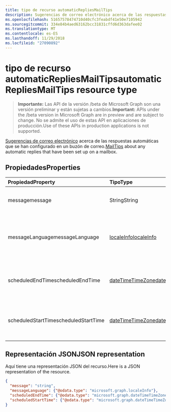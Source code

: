 ```yaml
---
title: tipo de recurso automaticRepliesMailTips
description: Sugerencias de correo electrónico acerca de las respuestas automáticas que se han configurado en un buzón de correo.
ms.openlocfilehash: 51657578474710d40cfc3feabdf41e50e7105942
ms.sourcegitcommit: 334e84b4aed63162bcc31831cffd6d363dafee02
ms.translationtype: MT
ms.contentlocale: es-ES
ms.lasthandoff: 11/29/2018
ms.locfileid: "27090892"
---
```

# <a name="automaticrepliesmailtips-resource-type"></a><span data-ttu-id="08f7d-103">tipo de recurso automaticRepliesMailTips</span><span class="sxs-lookup"><span data-stu-id="08f7d-103">automaticRepliesMailTips resource type</span></span>

> <span data-ttu-id="08f7d-104">**Importante:** Las API de la versión /beta de Microsoft Graph son una versión preliminar y están sujetas a cambios.</span><span class="sxs-lookup"><span data-stu-id="08f7d-104">**Important:** APIs under the /beta version in Microsoft Graph are in preview and are subject to change.</span></span> <span data-ttu-id="08f7d-105">No se admite el uso de estas API en aplicaciones de producción.</span><span class="sxs-lookup"><span data-stu-id="08f7d-105">Use of these APIs in production applications is not supported.</span></span>

<span data-ttu-id="08f7d-106">[Sugerencias de correo electrónico](../resources/mailtips.md) acerca de las respuestas automáticas que se han configurado en un buzón de correo.</span><span class="sxs-lookup"><span data-stu-id="08f7d-106">[MailTips](../resources/mailtips.md) about any automatic replies that have been set up on a mailbox.</span></span>

## <a name="properties"></a><span data-ttu-id="08f7d-107">Propiedades</span><span class="sxs-lookup"><span data-stu-id="08f7d-107">Properties</span></span>
| <span data-ttu-id="08f7d-108">Propiedad</span><span class="sxs-lookup"><span data-stu-id="08f7d-108">Property</span></span>     | <span data-ttu-id="08f7d-109">Tipo</span><span class="sxs-lookup"><span data-stu-id="08f7d-109">Type</span></span>   |<span data-ttu-id="08f7d-110">Descripción</span><span class="sxs-lookup"><span data-stu-id="08f7d-110">Description</span></span>|
|:-----|:-----|:-----|
| <span data-ttu-id="08f7d-111">message</span><span class="sxs-lookup"><span data-stu-id="08f7d-111">message</span></span> | <span data-ttu-id="08f7d-112">String</span><span class="sxs-lookup"><span data-stu-id="08f7d-112">String</span></span> | <span data-ttu-id="08f7d-113">El mensaje de respuesta automática.</span><span class="sxs-lookup"><span data-stu-id="08f7d-113">The automatic reply message.</span></span> |
| <span data-ttu-id="08f7d-114">messageLanguage</span><span class="sxs-lookup"><span data-stu-id="08f7d-114">messageLanguage</span></span> | [<span data-ttu-id="08f7d-115">localeInfo</span><span class="sxs-lookup"><span data-stu-id="08f7d-115">localeInfo</span></span>](../resources/localeinfo.md) | <span data-ttu-id="08f7d-116">El idioma que se encuentra el mensaje de respuesta automática en.</span><span class="sxs-lookup"><span data-stu-id="08f7d-116">The language that the automatic reply message is in.</span></span> |
| <span data-ttu-id="08f7d-117">scheduledEndTime</span><span class="sxs-lookup"><span data-stu-id="08f7d-117">scheduledEndTime</span></span> | [<span data-ttu-id="08f7d-118">dateTimeTimeZone</span><span class="sxs-lookup"><span data-stu-id="08f7d-118">dateTimeTimeZone</span></span>](../resources/datetimetimezone.md) | <span data-ttu-id="08f7d-119">La fecha y hora en que se establecen las respuestas automáticas para finalizar.</span><span class="sxs-lookup"><span data-stu-id="08f7d-119">The date and time that automatic replies are set to end.</span></span> |
| <span data-ttu-id="08f7d-120">scheduledStartTime</span><span class="sxs-lookup"><span data-stu-id="08f7d-120">scheduledStartTime</span></span> | [<span data-ttu-id="08f7d-121">dateTimeTimeZone</span><span class="sxs-lookup"><span data-stu-id="08f7d-121">dateTimeTimeZone</span></span>](../resources/datetimetimezone.md) | <span data-ttu-id="08f7d-122">La fecha y hora en que se establecen las respuestas automáticas para empezar.</span><span class="sxs-lookup"><span data-stu-id="08f7d-122">The date and time that automatic replies are set to begin.</span></span> |

## <a name="json-representation"></a><span data-ttu-id="08f7d-123">Representación JSON</span><span class="sxs-lookup"><span data-stu-id="08f7d-123">JSON representation</span></span>

<span data-ttu-id="08f7d-124">Aquí tiene una representación JSON del recurso.</span><span class="sxs-lookup"><span data-stu-id="08f7d-124">Here is a JSON representation of the resource.</span></span>

<!-- {
  "blockType": "resource",
  "optionalProperties": [
    "messageLanguage",
    "scheduledEndTime",
    "scheduledStartTime"
  ],
  "@odata.type": "microsoft.graph.automaticRepliesMailTips"
}-->

```json
{
  "message": "string",
  "messageLanguage": {"@odata.type": "microsoft.graph.localeInfo"},
  "scheduledEndTime": {"@odata.type": "microsoft.graph.dateTimeTimeZone"},
  "scheduledStartTime": {"@odata.type": "microsoft.graph.dateTimeTimeZone"}
}

```

<!-- uuid: 8fcb5dbc-d5aa-4681-8e31-b001d5168d79
2015-10-25 14:57:30 UTC -->
<!-- {
  "type": "#page.annotation",
  "description": "automaticRepliesMailTips resource",
  "keywords": "",
  "section": "documentation",
  "tocPath": ""
}-->